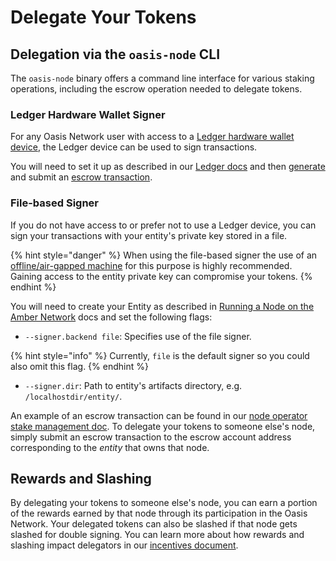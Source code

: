 # Delegate Your Tokens

## Delegation via the `oasis-node` CLI

The `oasis-node` binary offers a command line interface for various staking operations, including the escrow operation needed to delegate tokens.

### Ledger Hardware Wallet Signer

For any Oasis Network user with access to a [Ledger hardware wallet device](https://www.ledger.com/), the Ledger device can be used to sign transactions.

You will need to set it up as described in our [Ledger docs](https://docs.oasis.dev/oasis-core-ledger/usage/setup) and then [generate](https://docs.oasis.dev/oasis-core-ledger/usage/transactions) and submit an [escrow transaction](../run-a-node/set-up-your-node/stake-management.md#escrowing-tokens).

### File-based Signer

If you do not have access to or prefer not to use a Ledger device, you can sign your transactions with your entity's private key stored in a file.

{% hint style="danger" %}
When using the file-based signer the use of an [offline/air-gapped machine](https://en.wikipedia.org/wiki/Air_gap_%28networking%29) for this purpose is highly recommended. Gaining access to the entity private key can compromise your tokens.
{% endhint %}

You will need to create your Entity as described in [Running a Node on the Amber Network](../run-a-node/set-up-your-node/running-a-node.md#creating-your-entity) docs and set the following flags:

* `--signer.backend file`: Specifies use of the file signer.

{% hint style="info" %}
Currently, `file` is the default signer so you could also omit this flag.
{% endhint %}

* `--signer.dir`: Path to entity's artifacts directory, e.g. `/localhostdir/entity/`.

An example of an escrow transaction can be found in our [node operator stake management doc](../run-a-node/set-up-your-node/stake-management.md#escrowing-tokens). To delegate your tokens to someone else's node, simply submit an escrow transaction to the escrow account address corresponding to the _entity_ that owns that node.

## Rewards and Slashing

By delegating your tokens to someone else's node, you can earn a portion of the rewards earned by that node through its participation in the Oasis Network. Your delegated tokens can also be slashed if that node gets slashed for double signing. You can learn more about how rewards and slashing impact delegators in our [incentives document]().
